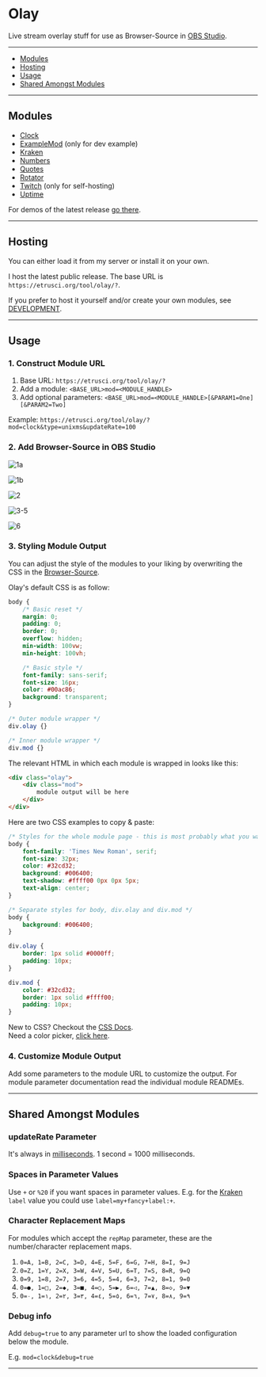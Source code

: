 # Olay

Live stream overlay stuff for use as Browser-Source in [OBS Studio](https://github.com/obsproject/obs-studio).

---

- [Modules](#modules)
- [Hosting](#hosting)
- [Usage](#usage)
- [Shared Amongst Modules](#shared-amongst-modules)

---

## Modules

- [Clock](./app/mod/clock/)
- [ExampleMod](./app/mod/examplemod/) (only for dev example)
- [Kraken](./app/mod/kraken/)
- [Numbers](./app/mod/numbers/)
- [Quotes](./app/mod/quotes/)
- [Rotator](./app/mod/rotator/)
- [Twitch](./app/mod/twitch/) (only for self-hosting)
- [Uptime](./app/mod/uptime/)

For demos of the latest release [go there](https://etrusci.org/tool/olay/demo.php).

---

## Hosting

You can either load it from my server or install it on your own.

I host the latest public release. The base URL is `https://etrusci.org/tool/olay/?`.

If you prefer to host it yourself and/or create your own modules, see [DEVELOPMENT](./DEVELOPMENT.md).

---

## Usage

### 1. Construct Module URL

1. Base URL: `https://etrusci.org/tool/olay/?`
2. Add a module: `<BASE_URL>mod=<MODULE_HANDLE>`
3. Add optional parameters: `<BASE_URL>mod=<MODULE_HANDLE>[&PARAM1=One][&PARAM2=Two]`

Example: `https://etrusci.org/tool/olay/?mod=clock&type=unixms&updateRate=100`

### 2. Add Browser-Source in OBS Studio

![1a](./doc/1a.png)

![1b](./doc/1b.png)

![2](./doc/2.png)

![3-5](./doc/3-5.png)

![6](./doc/6.png)

### 3. Styling Module Output

You can adjust the style of the modules to your liking by overwriting the CSS in the [Browser-Source](./doc/3-5.png).

Olay's default CSS is as follow:

```css
body {
    /* Basic reset */
    margin: 0;
    padding: 0;
    border: 0;
    overflow: hidden;
    min-width: 100vw;
    min-height: 100vh;

    /* Basic style */
    font-family: sans-serif;
    font-size: 16px;
    color: #00ac86;
    background: transparent;
}

/* Outer module wrapper */
div.olay {}

/* Inner module wrapper */
div.mod {}
```

The relevant HTML in which each module is wrapped in looks like this:
```html
<div class="olay">
    <div class="mod">
        module output will be here
    </div>
</div>
```

Here are two CSS examples to copy & paste:

```css
/* Styles for the whole module page - this is most probably what you want */
body {
    font-family: 'Times New Roman', serif;
    font-size: 32px;
    color: #32cd32;
    background: #006400;
    text-shadow: #ffff00 0px 0px 5px;
    text-align: center;
}
```

```css
/* Separate styles for body, div.olay and div.mod */
body {
    background: #006400;
}

div.olay {
    border: 1px solid #0000ff;
    padding: 10px;
}

div.mod {
    color: #32cd32;
    border: 1px solid #ffff00;
    padding: 10px;
}
```

New to CSS? Checkout the [CSS Docs](https://developer.mozilla.org/en-US/docs/Web/CSS).  
Need a color picker, [click here](https://duckduckgo.com/?t=ffab&q=color+picker&ia=answer).

### 4. Customize Module Output

Add some parameters to the module URL to customize the output. For module parameter documentation read the individual module READMEs.

---

## Shared Amongst Modules

### updateRate Parameter

It's always in [milliseconds](https://en.wikipedia.org/wiki/Millisecond). 1 second = 1000 milliseconds.

### Spaces in Parameter Values

Use `+` or `%20` if you want spaces in parameter values. E.g. for the [Kraken](./app/mod/kraken/README.md) `label` value you could use `label=my+fancy+label:+`.

### Character Replacement Maps

For modules which accept the `repMap` parameter, these are the number/character replacement maps.

1. `0=A, 1=B, 2=C, 3=D, 4=E, 5=F, 6=G, 7=H, 8=I, 9=J`
2. `0=Z, 1=Y, 2=X, 3=W, 4=V, 5=U, 6=T, 7=S, 8=R, 9=Q`
3. `0=9, 1=8, 2=7, 3=6, 4=5, 5=4, 6=3, 7=2, 8=1, 9=0`
4. `0=●, 1=□, 2=◆, 3=■, 4=○, 5=▶, 6=◁, 7=▲, 8=◇, 9=▼`
5. `0=٠, 1=١, 2=٢, 3=٣, 4=٤, 5=٥, 6=٦, 7=٧, 8=٨, 9=٩`

### Debug info

Add `debug=true` to any parameter url to show the loaded configuration below the module.

E.g. `mod=clock&debug=true`

---
